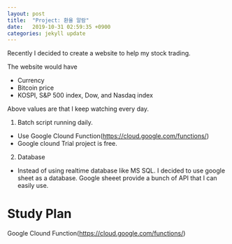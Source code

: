 ```yaml
---
layout: post
title:  "Project: 환율 알람"
date:   2019-10-31 02:59:35 +0900
categories: jekyll update
---
```


Recently I decided to create a website to help my stock trading.

The website would have

- Currency
- Bitcoin price
- KOSPI, S&P 500 index, Dow, and Nasdaq index

Above values are that I keep watching every day.


1. Batch script running daily.
  - Use Google Clound Function(https://cloud.google.com/functions/)
  - Google clound Trial project is free.

2. Database
 - Instead of using realtime database like MS SQL. I decided to use google sheet
   as a database. Google sheeet provide a bunch of API that I can easily use.


# Study Plan
  Google Clound Function(https://cloud.google.com/functions/)
